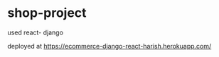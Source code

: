 # shop-project
used react- django 

deployed at https://ecommerce-django-react-harish.herokuapp.com/


